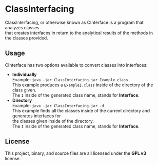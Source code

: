 # ClassInterfacing
ClassInterfacing, or otherwise known as CInterface is a program that analyzes classes </br>
that creates interfaces in return to the analytical results of the methods in the classes provided.

## Usage
CInterface has two options available to convert classes into interfaces:

- **Individually** </br>
Example: ``java -jar ClassInterfacing.jar Example.class`` </br>
This example produces a ``ExampleI.class`` inside of the directory of the class given. </br>
The ``I`` inside of the generated class name, stands for **Interface**.
- **Directory** </br>
Example: ``java -jar ClassInterfacing.jar -d`` </br>
This example finds all the classes inside of the current directory and generates interfaces for </br>
the classes given inside of the directory. </br>
The ``I`` inside of the generated class name, stands for **Interface**. </br>

## License
This project, binary, and source files are all licensed under the **GPL v3** license.
